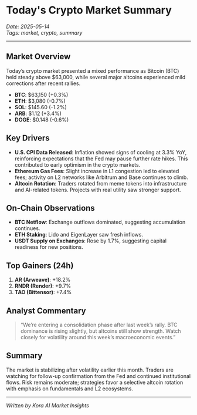 # Today's Crypto Market Summary  
*Date: 2025-05-14*  
*Tags: market, crypto, summary*

---

## Market Overview

Today’s crypto market presented a mixed performance as Bitcoin (BTC) held steady above $63,000, while several major altcoins experienced mild corrections after recent rallies.

- **BTC**: $63,150 (+0.3%)  
- **ETH**: $3,080 (-0.7%)  
- **SOL**: $145.60 (-1.2%)  
- **ARB**: $1.12 (+3.4%)  
- **DOGE**: $0.148 (-0.6%)

## Key Drivers

- **U.S. CPI Data Released**: Inflation showed signs of cooling at 3.3% YoY, reinforcing expectations that the Fed may pause further rate hikes. This contributed to early optimism in the crypto markets.
- **Ethereum Gas Fees**: Slight increase in L1 congestion led to elevated fees; activity on L2 networks like Arbitrum and Base continues to climb.
- **Altcoin Rotation**: Traders rotated from meme tokens into infrastructure and AI-related tokens. Projects with real utility saw stronger support.

## On-Chain Observations

- **BTC Netflow**: Exchange outflows dominated, suggesting accumulation continues.  
- **ETH Staking**: Lido and EigenLayer saw fresh inflows.  
- **USDT Supply on Exchanges**: Rose by 1.7%, suggesting capital readiness for new positions.

## Top Gainers (24h)

1. **AR (Arweave)**: +18.2%  
2. **RNDR (Render)**: +9.7%  
3. **TAO (Bittensor)**: +7.4%

## Analyst Commentary

> “We’re entering a consolidation phase after last week’s rally. BTC dominance is rising slightly, but altcoins still show strength. Watch closely for volatility around this week’s macroeconomic events.”

## Summary

The market is stabilizing after volatility earlier this month. Traders are watching for follow-up confirmation from the Fed and continued institutional flows. Risk remains moderate; strategies favor a selective altcoin rotation with emphasis on fundamentals and L2 ecosystems.

---

*Written by Kora AI Market Insights*
